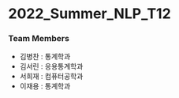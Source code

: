 # 2022_Summer_NLP_T12

### Team Members

- 김병찬 : 통계학과 </br>
- 김서린 : 응용통계학과 </br>
- 서희재 : 컴퓨터공학과 </br>
- 이재용 : 통계학과 </br>
